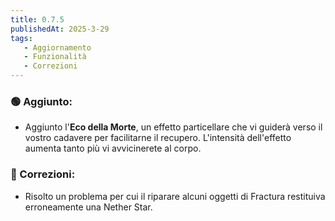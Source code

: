 ```yaml
---
title: 0.7.5
publishedAt: 2025-3-29
tags:
   - Aggiornamento
   - Funzionalità
   - Correzioni
---
```


### 🟢 Aggiunto:
- Aggiunto l'**Eco della Morte**, un effetto particellare che vi guiderà verso il vostro cadavere per facilitarne il recupero. L'intensità dell'effetto aumenta tanto più vi avvicinerete al corpo.

### 🔵 Correzioni:
- Risolto un problema per cui il riparare alcuni oggetti di Fractura restituiva erroneamente una Nether Star.

[](https://github.com/Pingoda/fracturamc-changelog/blob/main/assets/0.7.5.png?raw=true)